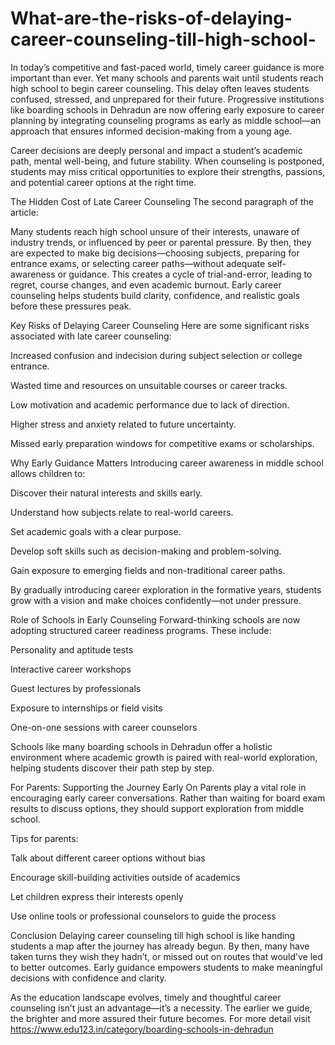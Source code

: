 # What-are-the-risks-of-delaying-career-counseling-till-high-school-
In today’s competitive and fast-paced world, timely career guidance is more important than ever. Yet many schools and parents wait until students reach high school to begin career counseling. This delay often leaves students confused, stressed, and unprepared for their future. Progressive institutions like boarding schools in Dehradun are now offering early exposure to career planning by integrating counseling programs as early as middle school—an approach that ensures informed decision-making from a young age.

Career decisions are deeply personal and impact a student’s academic path, mental well-being, and future stability. When counseling is postponed, students may miss critical opportunities to explore their strengths, passions, and potential career options at the right time.

The Hidden Cost of Late Career Counseling
The second paragraph of the article:

Many students reach high school unsure of their interests, unaware of industry trends, or influenced by peer or parental pressure. By then, they are expected to make big decisions—choosing subjects, preparing for entrance exams, or selecting career paths—without adequate self-awareness or guidance. This creates a cycle of trial-and-error, leading to regret, course changes, and even academic burnout. Early career counseling helps students build clarity, confidence, and realistic goals before these pressures peak.

Key Risks of Delaying Career Counseling
Here are some significant risks associated with late career counseling:

Increased confusion and indecision during subject selection or college entrance.

Wasted time and resources on unsuitable courses or career tracks.

Low motivation and academic performance due to lack of direction.

Higher stress and anxiety related to future uncertainty.

Missed early preparation windows for competitive exams or scholarships.

Why Early Guidance Matters
Introducing career awareness in middle school allows children to:

Discover their natural interests and skills early.

Understand how subjects relate to real-world careers.

Set academic goals with a clear purpose.

Develop soft skills such as decision-making and problem-solving.

Gain exposure to emerging fields and non-traditional career paths.

By gradually introducing career exploration in the formative years, students grow with a vision and make choices confidently—not under pressure.

Role of Schools in Early Counseling
Forward-thinking schools are now adopting structured career readiness programs. These include:

Personality and aptitude tests

Interactive career workshops

Guest lectures by professionals

Exposure to internships or field visits

One-on-one sessions with career counselors

Schools like many boarding schools in Dehradun offer a holistic environment where academic growth is paired with real-world exploration, helping students discover their path step by step.

For Parents: Supporting the Journey Early On
Parents play a vital role in encouraging early career conversations. Rather than waiting for board exam results to discuss options, they should support exploration from middle school.

Tips for parents:

Talk about different career options without bias

Encourage skill-building activities outside of academics

Let children express their interests openly

Use online tools or professional counselors to guide the process

Conclusion
Delaying career counseling till high school is like handing students a map after the journey has already begun. By then, many have taken turns they wish they hadn’t, or missed out on routes that would’ve led to better outcomes. Early guidance empowers students to make meaningful decisions with confidence and clarity.

As the education landscape evolves, timely and thoughtful career counseling isn’t just an advantage—it’s a necessity. The earlier we guide, the brighter and more assured their future becomes.
For more detail visit https://www.edu123.in/category/boarding-schools-in-dehradun			
